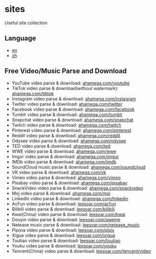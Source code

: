 # sites
Useful site collection

## Language
* [en](/README.md)
* [zh](/README_ZH.md)

## Free Video/Music Parse and Download
* YouTube video parse & download: [ahamega.com/youtube](https://ahamega.com/youtube)
* TikTok video parse & download(without watermark): [ahamega.com/tiktok](https://ahamega.com/tiktok)
* Instagram video parse & download: [ahamega.com/instagram](https://ahamega.com/instagram)
* Twitter video parse & download: [ahamega.com/twitter](https://ahamega.com/twitter)
* Facebook video parse & download: [ahamega.com/facebook](https://ahamega.com/facebook)
* Tumblr video parse & download: [ahamega.com/tumblr](https://ahamega.com/tumblr)
* Snapchat video parse & download: [ahamega.com/snapchat](https://ahamega.com/snapchat)
* Twitch video parse & download: [ahamega.com/twitch](https://ahamega.com/twitch)
* Pinterest video parse & download: [ahamega.com/pinterest](https://ahamega.com/pinterest)
* Reddit video parse & download: [ahamega.com/reddit](https://ahamega.com/reddit)
* Odysee video parse & download: [ahamega.com/odysee](https://ahamega.com/odysee)
* TED video parse & download: [ahamega.com/ted](https://ahamega.com/ted)
* WWE video parse & download: [ahamega.com/wwe](https://ahamega.com/wwe)
* Imgur video parse & download: [ahamega.com/imgur](https://ahamega.com/imgur)
* IMDb video parse & download: [ahamega.com/imdb](https://ahamega.com/imdb)
* SoundCloud music parse & download: [ahamega.com/soundcloud](https://ahamega.com/soundcloud)
* VK video parse & download: [ahamega.com/vk](https://ahamega.com/vk)
* Vimeo video parse & download: [ahamega.com/vimeo](https://ahamega.com/vimeo)
* Pixabay video parse & download: [ahamega.com/pixabay](https://ahamega.com/pixabay)
* SnackVideo video parse & download: [ahamega.com/snackvideo](https://ahamega.com/snackvideo)
* Moj video parse & download: [ahamega.com/moj](https://ahamega.com/moj)
* LinkedIn video parse & download: [ahamega.com/linkedin](https://ahamega.com/linkedin)
* AcFun video parse & download: [leesoar.com/acfun](https://leesoar.com/acfun)
* Bilibili video parse & download: [leesoar.com/bilibili](https://leesoar.com/bilibili)
* Kwai(China) video parse & download: [leesoar.com/kwai](https://leesoar.com/kwai)
* Douyin video parse & download: [leesoar.com/aweme](https://leesoar.com/aweme)
* Netease music parse & download: [leesoar.com/netease_music](https://leesoar.com/netease_music)
* Pipixia video parse & download: [leesoar.com/pipix](https://leesoar.com/pipix)
* Xigua video parse & download: [leesoar.com/ixigua](https://leesoar.com/ixigua)
* Toutiao video parse & download: [leesoar.com/toutiao](https://leesoar.com/toutiao)
* Youku video parse & download: [leesoar.com/youku](https://leesoar.com/youku)
* Tencent(China) video parse & download: [leesoar.com/tencent/video](https://leesoar.com/tencent/video)

